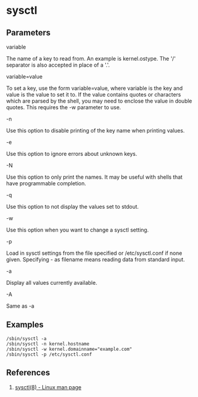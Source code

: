 # sysctl

## Parameters

variable

The name of a key to read from. An example is kernel.ostype. The '/' separator is also accepted in place of a '.'. 

variable=value

To set a key, use the form variable=value, where variable is the key and value is the value to set it to. If the value contains quotes or characters which are parsed by the shell, you may need to enclose the value in double quotes. This requires the -w parameter to use. 

-n

Use this option to disable printing of the key name when printing values. 

-e

Use this option to ignore errors about unknown keys. 

-N

Use this option to only print the names. It may be useful with shells that have programmable completion. 

-q

Use this option to not display the values set to stdout. 

-w

Use this option when you want to change a sysctl setting. 

-p

Load in sysctl settings from the file specified or /etc/sysctl.conf if none given. Specifying - as filename means reading data from standard input. 

-a

Display all values currently available. 

-A

Same as -a

## Examples

```
/sbin/sysctl -a
/sbin/sysctl -n kernel.hostname
/sbin/sysctl -w kernel.domainname="example.com"
/sbin/sysctl -p /etc/sysctl.conf
```

## References

1. [sysctl(8) - Linux man page](https://linux.die.net/man/8/sysctl)